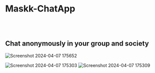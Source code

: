 <h1>Maskk-ChatApp</h1>
<br>
<br>
<h2>Chat anonymously in your group and society</h2>

![Screenshot 2024-04-07 175652](https://github.com/taufeeqsyed62/Maskk/assets/136118536/c2f5e97e-2935-4aa9-8147-3fe3be0e8df9)


![Screenshot 2024-04-07 175303](https://github.com/taufeeqsyed62/Maskk/assets/136118536/2b9ede99-8945-4029-91b5-3e51912460e5)
![Screenshot 2024-04-07 175309](https://github.com/taufeeqsyed62/Maskk/assets/136118536/18c12053-23cf-4b74-b735-b912e9ac7399)

